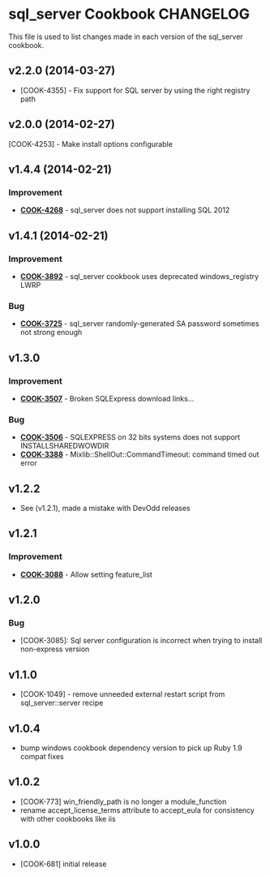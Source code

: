 sql_server Cookbook CHANGELOG
=============================
This file is used to list changes made in each version of the sql_server cookbook.


v2.2.0 (2014-03-27)
-------------------
- [COOK-4355] - Fix support for SQL server by using the right registry path


v2.0.0 (2014-02-27)
-------------------
[COOK-4253] - Make install options configurable


v1.4.4 (2014-02-21)
-------------------
### Improvement
- **[COOK-4268](https://tickets.opscode.com/browse/COOK-4268)** - sql_server does not support installing SQL 2012


v1.4.1 (2014-02-21)
-------------------
### Improvement
- **[COOK-3892](https://tickets.opscode.com/browse/COOK-3892)** - sql_server cookbook uses deprecated windows_registry LWRP

### Bug
- **[COOK-3725](https://tickets.opscode.com/browse/COOK-3725)** - sql_server randomly-generated SA password sometimes not strong enough


v1.3.0
------
### Improvement
- **[COOK-3507](https://tickets.opscode.com/browse/COOK-3507)** - Broken SQLExpress download links...

### Bug
- **[COOK-3506](https://tickets.opscode.com/browse/COOK-3506)** - SQLEXPRESS on 32 bits systems does not support INSTALLSHAREDWOWDIR
- **[COOK-3388](https://tickets.opscode.com/browse/COOK-3388)** - Mixlib::ShellOut::CommandTimeout: command timed out error


v1.2.2
------
- See (v1.2.1), made a mistake with DevOdd releases

v1.2.1
------
### Improvement
- **[COOK-3088](https://tickets.opscode.com/browse/COOK-3088)** - Allow setting feature_list

v1.2.0
------
### Bug
- [COOK-3085]: Sql server configuration is incorrect when trying to install non-express version

v1.1.0
------
- [COOK-1049] - remove unneeded external restart script from sql_server::server recipe

v1.0.4
------
- bump windows cookbook dependency version to pick up Ruby 1.9 compat fixes

v1.0.2
------
- [COOK-773] win_friendly_path is no longer a module_function
- rename accept_license_terms attribute to accept_eula for consistency with other cookbooks like iis

v1.0.0
------
- [COOK-681] initial release
